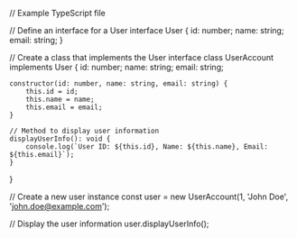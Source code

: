 // Example TypeScript file

// Define an interface for a User
interface User {
    id: number;
    name: string;
    email: string;
}

// Create a class that implements the User interface
class UserAccount implements User {
    id: number;
    name: string;
    email: string;

    constructor(id: number, name: string, email: string) {
        this.id = id;
        this.name = name;
        this.email = email;
    }

    // Method to display user information
    displayUserInfo(): void {
        console.log(`User ID: ${this.id}, Name: ${this.name}, Email: ${this.email}`);
    }
}

// Create a new user instance
const user = new UserAccount(1, 'John Doe', 'john.doe@example.com');

// Display the user information
user.displayUserInfo();
